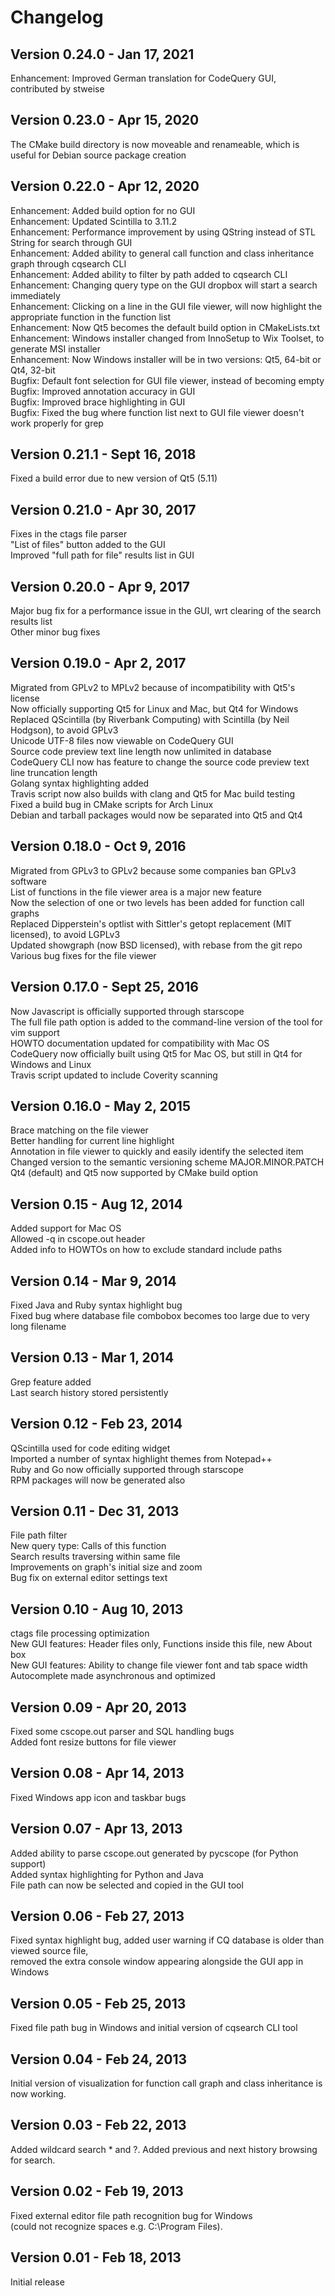 Changelog
=========

Version 0.24.0 - Jan 17, 2021
-----------------------------
Enhancement: Improved German translation for CodeQuery GUI, contributed by stweise

Version 0.23.0 - Apr 15, 2020
-----------------------------
The CMake build directory is now moveable and renameable, which is useful for Debian source package creation

Version 0.22.0 - Apr 12, 2020
-----------------------------
Enhancement: Added build option for no GUI      
Enhancement: Updated Scintilla to 3.11.2      
Enhancement: Performance improvement by using QString instead of STL String for search through GUI      
Enhancement: Added ability to general call function and class inheritance graph through cqsearch CLI      
Enhancement: Added ability to filter by path added to cqsearch CLI      
Enhancement: Changing query type on the GUI dropbox will start a search immediately      
Enhancement: Clicking on a line in the GUI file viewer, will now highlight the appropriate function in the function list      
Enhancement: Now Qt5 becomes the default build option in CMakeLists.txt     
Enhancement: Windows installer changed from InnoSetup to Wix Toolset, to generate MSI installer     
Enhancement: Now Windows installer will be in two versions: Qt5, 64-bit or Qt4, 32-bit     
Bugfix: Default font selection for GUI file viewer, instead of becoming empty     
Bugfix: Improved annotation accuracy in GUI     
Bugfix: Improved brace highlighting in GUI     
Bugfix: Fixed the bug where function list next to GUI file viewer doesn't work properly for grep     

Version 0.21.1 - Sept 16, 2018
------------------------------
Fixed a build error due to new version of Qt5 (5.11)    

Version 0.21.0 - Apr 30, 2017
-----------------------------
Fixes in the ctags file parser     
"List of files" button added to the GUI     
Improved "full path for file" results list in GUI      

Version 0.20.0 - Apr 9, 2017
----------------------------
Major bug fix for a performance issue in the GUI, wrt clearing of the search results list    
Other minor bug fixes    

Version 0.19.0 - Apr 2, 2017
----------------------------
Migrated from GPLv2 to MPLv2 because of incompatibility with Qt5's license    
Now officially supporting Qt5 for Linux and Mac, but Qt4 for Windows    
Replaced QScintilla (by Riverbank Computing) with Scintilla (by Neil Hodgson), to avoid GPLv3    
Unicode UTF-8 files now viewable on CodeQuery GUI    
Source code preview text line length now unlimited in database    
CodeQuery CLI now has feature to change the source code preview text line truncation length    
Golang syntax highlighting added    
Travis script now also builds with clang and Qt5 for Mac build testing    
Fixed a build bug in CMake scripts for Arch Linux    
Debian and tarball packages would now be separated into Qt5 and Qt4    

Version 0.18.0 - Oct 9, 2016
----------------------------
Migrated from GPLv3 to GPLv2 because some companies ban GPLv3 software    
List of functions in the file viewer area is a major new feature    
Now the selection of one or two levels has been added for function call graphs    
Replaced Dipperstein's optlist with Sittler's getopt replacement (MIT licensed), to avoid LGPLv3    
Updated showgraph (now BSD licensed), with rebase from the git repo    
Various bug fixes for the file viewer    

Version 0.17.0 - Sept 25, 2016
------------------------------
Now Javascript is officially supported through starscope    
The full file path option is added to the command-line version of the tool for vim support    
HOWTO documentation updated for compatibility with Mac OS    
CodeQuery now officially built using Qt5 for Mac OS, but still in Qt4 for Windows and Linux    
Travis script updated to include Coverity scanning    

Version 0.16.0 - May 2, 2015
----------------------------
Brace matching on the file viewer    
Better handling for current line highlight    
Annotation in file viewer to quickly and easily identify the selected item    
Changed version to the semantic versioning scheme MAJOR.MINOR.PATCH    
Qt4 (default) and Qt5 now supported by CMake build option    

Version 0.15 - Aug 12, 2014
---------------------------
Added support for Mac OS    
Allowed -q in cscope.out header    
Added info to HOWTOs on how to exclude standard include paths    

Version 0.14 - Mar 9, 2014
--------------------------
Fixed Java and Ruby syntax highlight bug    
Fixed bug where database file combobox becomes too large due to very long filename    

Version 0.13 - Mar 1, 2014
--------------------------
Grep feature added    
Last search history stored persistently    

Version 0.12 - Feb 23, 2014
---------------------------
QScintilla used for code editing widget    
Imported a number of syntax highlight themes from Notepad++    
Ruby and Go now officially supported through starscope    
RPM packages will now be generated also    

Version 0.11 - Dec 31, 2013
---------------------------
File path filter    
New query type: Calls of this function    
Search results traversing within same file    
Improvements on graph's initial size and zoom    
Bug fix on external editor settings text    

Version 0.10 - Aug 10, 2013
---------------------------
ctags file processing optimization    
New GUI features: Header files only, Functions inside this file, new About box    
New GUI features: Ability to change file viewer font and tab space width    
Autocomplete made asynchronous and optimized    

Version 0.09 - Apr 20, 2013
---------------------------
Fixed some cscope.out parser and SQL handling bugs    
Added font resize buttons for file viewer    

Version 0.08 - Apr 14, 2013
---------------------------
Fixed Windows app icon and taskbar bugs    

Version 0.07 - Apr 13, 2013
---------------------------
Added ability to parse cscope.out generated by pycscope (for Python support)    
Added syntax highlighting for Python and Java    
File path can now be selected and copied in the GUI tool    

Version 0.06 - Feb 27, 2013
---------------------------
Fixed syntax highlight bug, added user warning if CQ database is older than viewed source file,    
removed the extra console window appearing alongside the GUI app in Windows    

Version 0.05 - Feb 25, 2013
---------------------------
Fixed file path bug in Windows and initial version of cqsearch CLI tool    

Version 0.04 - Feb 24, 2013
---------------------------
Initial version of visualization for function call graph and class inheritance is now working.    

Version 0.03 - Feb 22, 2013
---------------------------
Added wildcard search * and ?. Added previous and next history browsing for search.    

Version 0.02 - Feb 19, 2013
---------------------------
Fixed external editor file path recognition bug for Windows    
(could not recognize spaces e.g. C:\Program Files).    

Version 0.01 - Feb 18, 2013
---------------------------
Initial release    

